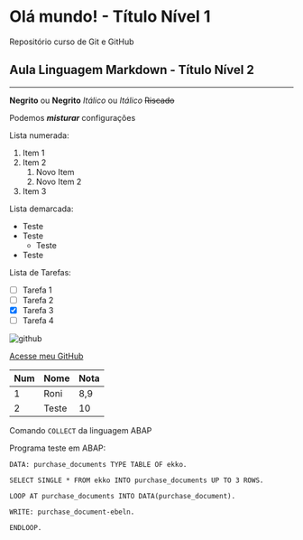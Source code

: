 # Olá mundo! - Título Nível 1
 Repositório curso de Git e GitHub
 
 ## Aula Linguagem Markdown - Título Nível 2
 ***
 __Negrito__ ou **Negrito**
 _Itálico_ ou _Itálico_
 ~~Riscado~~
 
 Podemos __*misturar*__ configurações
 
 Lista numerada:
 1. Item 1
 2. Item 2
    1. Novo Item
    1. Novo Item 2
 200. Item 3

Lista demarcada:
* Teste
* Teste
  * Teste
* Teste

Lista de Tarefas:

- [ ] Tarefa 1
- [ ] Tarefa 2
- [x] Tarefa 3
- [ ] Tarefa 4

![github](https://user-images.githubusercontent.com/118119654/221390637-2391c926-22fe-4ee2-8210-710bb43d04e6.jpg)

[Acesse meu GitHub](https://github.com/rrodrigues22)

Num | Nome | Nota
---|---|---
1 | Roni | 8,9
2 | Teste | 10

Comando `COLLECT` da linguagem ABAP

Programa teste em ABAP:
```
DATA: purchase_documents TYPE TABLE OF ekko.

SELECT SINGLE * FROM ekko INTO purchase_documents UP TO 3 ROWS.

LOOP AT purchase_documents INTO DATA(purchase_document).

WRITE: purchase_document-ebeln.

ENDLOOP.
```
